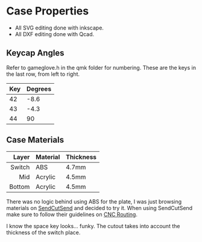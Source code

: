 # Case Properties

* All SVG editing done with inkscape.
* All DXF editing done with Qcad.

## Keycap Angles

Refer to gameglove.h in the qmk folder for numbering. These are the keys in the last row, from left to right.

|   Key | Degrees |
|-------|---------|
| 42    | -8.6    |
| 43    | -4.3    |
| 44    | 90      |

## Case Materials

|  Layer | Material | Thickness     |
|-------:|----------|---------------|
| Switch | ABS      | 4.7mm         |
| Mid    | Acrylic  | 4.5mm         |
| Bottom | Acrylic  | 4.5mm         |

There was no logic behind using ABS for the plate, I was just browsing materials on [SendCutSend](https://sendcutsend.com/) and decided to try it. When using SendCutSend make sure to follow their guidelines on [CNC Routing](https://sendcutsend.com/cnc-guidelines/).

I know the space key looks... funky. The cutout takes into account the thickness of the switch place.
